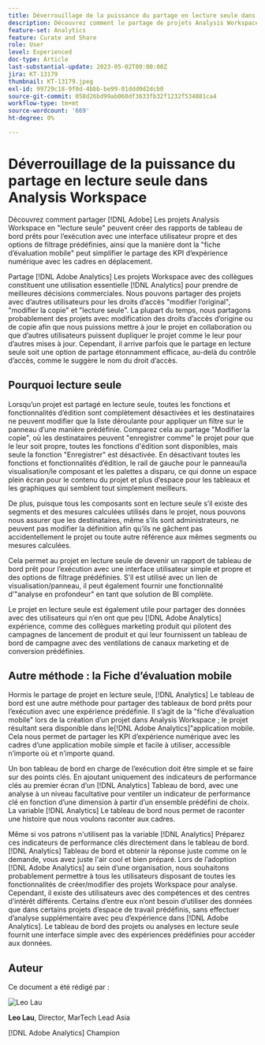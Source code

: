 ```yaml
---
title: Déverrouillage de la puissance du partage en lecture seule dans Analysis Workspace
description: Découvrez comment le partage de projets Analysis Workspace en "lecture seule" peut créer des rapports de tableau de bord prêts pour l’exécution avec une interface utilisateur propre et des options de filtrage prédéfinies, ainsi que comment la "fiche d’évaluation mobile" peut simplifier le partage des KPI d’expérience numérique avec les cadres en déplacement.
feature-set: Analytics
feature: Curate and Share
role: User
level: Experienced
doc-type: Article
last-substantial-update: 2023-05-02T00:00:00Z
jira: KT-13179
thumbnail: KT-13179.jpeg
exl-id: 99729c18-9f0d-4bbb-be99-01ddd0d2dcb0
source-git-commit: 058d26bd99ab060df3633fb32f1232f534881ca4
workflow-type: tm+mt
source-wordcount: '669'
ht-degree: 0%

---
```


# Déverrouillage de la puissance du partage en lecture seule dans Analysis Workspace

Découvrez comment partager [!DNL Adobe] Les projets Analysis Workspace en &quot;lecture seule&quot; peuvent créer des rapports de tableau de bord prêts pour l’exécution avec une interface utilisateur propre et des options de filtrage prédéfinies, ainsi que la manière dont la &quot;fiche d’évaluation mobile&quot; peut simplifier le partage des KPI d’expérience numérique avec les cadres en déplacement.

Partage [!DNL Adobe Analytics] Les projets Workspace avec des collègues constituent une utilisation essentielle [!DNL Analytics] pour prendre de meilleures décisions commerciales. Nous pouvons partager des projets avec d’autres utilisateurs pour les droits d’accès &quot;modifier l’original&quot;, &quot;modifier la copie&quot; et &quot;lecture seule&quot;. La plupart du temps, nous partagons probablement des projets avec modification des droits d’accès d’origine ou de copie afin que nous puissions mettre à jour le projet en collaboration ou que d’autres utilisateurs puissent dupliquer le projet comme le leur pour d’autres mises à jour. Cependant, il arrive parfois que le partage en lecture seule soit une option de partage étonnamment efficace, au-delà du contrôle d’accès, comme le suggère le nom du droit d’accès.

## Pourquoi lecture seule

Lorsqu’un projet est partagé en lecture seule, toutes les fonctions et fonctionnalités d’édition sont complètement désactivées et les destinataires ne peuvent modifier que la liste déroulante pour appliquer un filtre sur le panneau d’une manière prédéfinie. Comparez cela au partage &quot;Modifier la copie&quot;, où les destinataires peuvent &quot;enregistrer comme&quot; le projet pour que le leur soit propre, toutes les fonctions d&#39;édition sont disponibles, mais seule la fonction &quot;Enregistrer&quot; est désactivée. En désactivant toutes les fonctions et fonctionnalités d’édition, le rail de gauche pour le panneau/la visualisation/le composant et les palettes a disparu, ce qui donne un espace plein écran pour le contenu du projet et plus d’espace pour les tableaux et les graphiques qui semblent tout simplement meilleurs.

De plus, puisque tous les composants sont en lecture seule s’il existe des segments et des mesures calculées utilisés dans le projet, nous pouvons nous assurer que les destinataires, même s’ils sont administrateurs, ne peuvent pas modifier la définition afin qu’ils ne gâchent pas accidentellement le projet ou toute autre référence aux mêmes segments ou mesures calculées.

Cela permet au projet en lecture seule de devenir un rapport de tableau de bord prêt pour l’exécution avec une interface utilisateur simple et propre et des options de filtrage prédéfinies. S’il est utilisé avec un lien de visualisation/panneau, il peut également fournir une fonctionnalité d’&quot;analyse en profondeur&quot; en tant que solution de BI complète.

Le projet en lecture seule est également utile pour partager des données avec des utilisateurs qui n’en ont que peu [!DNL Adobe Analytics] expérience, comme des collègues marketing produit qui pilotent des campagnes de lancement de produit et qui leur fournissent un tableau de bord de campagne avec des ventilations de canaux marketing et de conversion prédéfinies.

## Autre méthode : la Fiche d’évaluation mobile

Hormis le partage de projet en lecture seule, [!DNL Analytics] Le tableau de bord est une autre méthode pour partager des tableaux de bord prêts pour l’exécution avec une expérience prédéfinie. Il s’agit de la &quot;fiche d’évaluation mobile&quot; lors de la création d’un projet dans Analysis Workspace ; le projet résultant sera disponible dans le[!DNL Adobe Analytics]&quot;application mobile. Cela nous permet de partager les KPI d’expérience numérique avec les cadres d’une application mobile simple et facile à utiliser, accessible n’importe où et n’importe quand.

Un bon tableau de bord en charge de l’exécution doit être simple et se faire sur des points clés. En ajoutant uniquement des indicateurs de performance clés au premier écran d’un [!DNL Analytics] Tableau de bord, avec une analyse à un niveau facultative pour ventiler un indicateur de performance clé en fonction d’une dimension à partir d’un ensemble prédéfini de choix. La variable [!DNL Analytics] Le tableau de bord nous permet de raconter une histoire que nous voulons raconter aux cadres.

Même si vos patrons n&#39;utilisent pas la variable [!DNL Analytics] Préparez ces indicateurs de performance clés directement dans le tableau de bord. [!DNL Analytics] Tableau de bord et obtenir la réponse juste comme on le demande, vous avez juste l&#39;air cool et bien préparé.
Lors de l’adoption [!DNL Adobe Analytics] au sein d’une organisation, nous souhaitons probablement permettre à tous les utilisateurs disposant de toutes les fonctionnalités de créer/modifier des projets Workspace pour analyse. Cependant, il existe des utilisateurs avec des compétences et des centres d’intérêt différents. Certains d’entre eux n’ont besoin d’utiliser des données que dans certains projets d’espace de travail prédéfinis, sans effectuer d’analyse supplémentaire avec peu d’expérience dans [!DNL Adobe Analytics]. Le tableau de bord des projets ou analyses en lecture seule fournit une interface simple avec des expériences prédéfinies pour accéder aux données.

## Auteur

Ce document a été rédigé par :

![Leo Lau](assets/leo_headshot.png)

**Leo Lau**, Director, MarTech Lead Asia

[!DNL Adobe Analytics] Champion
